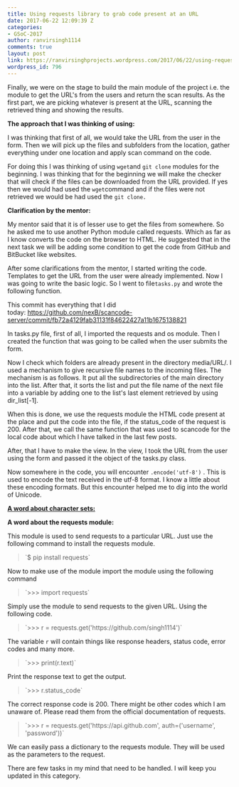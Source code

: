 ```yaml
---
title: Using requests library to grab code present at an URL
date: 2017-06-22 12:09:39 Z
categories:
- GSoC-2017
author: ranvirsingh1114
comments: true
layout: post
link: https://ranvirsinghprojects.wordpress.com/2017/06/22/using-requests-library-to-grab-code-present-at-an-url/
wordpress_id: 796
---
```


Finally, we were on the stage to build the main module of the project i.e. the module to get the URL's from the users and return the scan results. As the first part, we are picking whatever is present at the URL, scanning the retrieved thing and showing the results.

**The approach that I was thinking of using:**

I was thinking that first of all, we would take the URL from the user in the form. Then we will pick up the files and subfolders from the location, gather everything under one location and apply scan command on the code.

For doing this I was thinking of using `wget`and `git clone` modules for the beginning. I was thinking that for the beginning we will make the checker that will check if the files can be downloaded from the URL provided. If yes then we would had used the `wget`command and if the files were not retrieved we would be had used the `git clone.`

**Clarification by the mentor:**

My mentor said that it is of lesser use to get the files from somewhere. So he asked me to use another Python module called requests. Which as far as I know converts the code on the browser to HTML. He suggested that in the next task we will be adding some condition to get the code from GitHub and BitBucket like websites.

After some clarifications from the mentor, I started writing the code. Templates to get the URL from the user were already implemented. Now I was going to write the basic logic. So I went to file`tasks.py` and wrote the following function.

This commit has everything that I did today: https://github.com/nexB/scancode-server/commit/fb72a4129fab31131f84622427a11b1675138821

In tasks.py file, first of all, I imported the requests and os module. Then I created the function that was going to be called when the user submits the form.

Now I check which folders are already present in the directory media/URL/. I used a mechanism to give recursive file names to the incoming files. The mechanism is as follows. It put all the subdirectories of the main directory into the list. After that, it sorts the list and put the file name of the next file into a variable by adding one to the list's last element retrieved by using dir_list[-1].

When this is done, we use the requests module the HTML code present at the place and put the code into the file, if the status_code of the request is 200. After that, we call the same function that was used to scancode for the local code about which I have talked in the last few posts.

After, that I have to make the view. In the view, I took the URL from the user using the form and passed it the object of the tasks.py class.

Now somewhere in the code, you will encounter `.encode('utf-8')` . This is used to encode the text received in the utf-8 format. I know a little about these encoding formats. But this encounter helped me to dig into the world of Unicode.

[**A word about character sets:**](http://wp.me/p7kUg1-cS)

**A word about the requests module:**

This module is used to send requests to a particular URL. Just use the following command to install the requests module.


<blockquote>`$ pip install requests`</blockquote>


Now to make use of the module import the module using the following command


<blockquote>`>>> import requests`</blockquote>


Simply use the module to send requests to the given URL. Using the following code.


<blockquote>`>>> r = requests.get('https://github.com/singh1114')`</blockquote>


The variable `r` will contain things like response headers, status code, error codes and many more.


<blockquote>`>>> print(r.text)`</blockquote>


Print the response text to get the output.


<blockquote>`>>> r.status_code`</blockquote>


The correct response code is 200. There might be other codes which I am unaware of. Please read them from the official documentation of requests.


<blockquote>`>>> r = requests.get('https://api.github.com', auth=('username', 'password'))`</blockquote>


We can easily pass a dictionary to the requests module. They will be used as the parameters to the request.



There are few tasks in my mind that need to be handled. I will keep you updated in this category.
